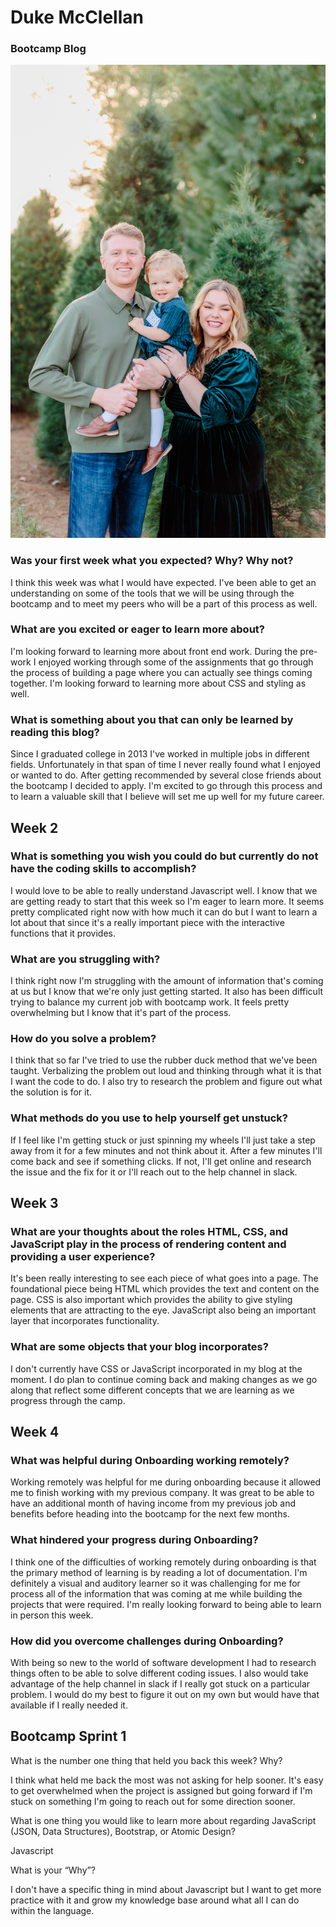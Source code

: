 # Duke McClellan
### Bootcamp Blog
![Family Photo](blog%20photo.jpeg)

### Was your first week what you expected? Why? Why not?

<p>I think this week was what I would have expected.  I've been able to get an understanding on some of the tools that we will be using through the bootcamp and to meet my peers who will be a part of this process as well.</p>

### What are you excited or eager to learn more about?

<p>I'm looking forward to learning more about front end work.  During the pre-work I enjoyed working through some of the assignments that go through the process of building a page where you can actually see things coming together. I'm looking forward to learning more about CSS and styling as well.</p>

### What is something about you that can only be learned by reading this blog?

<p>Since I graduated college in 2013 I've worked in multiple jobs in different fields.  Unfortunately in that span of time I never really found what I enjoyed or wanted to do. After getting recommended by several close friends about the bootcamp I decided to apply.  I'm excited to go through this process and to learn a valuable skill that I believe will set me up well for my future career.</p>





## Week 2

### What is something you wish you could do but currently do not have the coding skills to accomplish?

I would love to be able to really understand Javascript well.  I know that we are getting ready to start that this week so I'm eager to learn more.  It seems pretty complicated right now with how much it can do but I want to learn a lot about that since it's a really important piece with the interactive functions that it provides. 


### What are you struggling with?

I think right now I'm struggling with the amount of information that's coming at us but I know that we're only just getting started.  It also has been difficult trying to balance my current job with bootcamp work.  It feels pretty overwhelming but I know that it's part of the process.  


### How do you solve a problem? 

I think that so far I've tried to use the rubber duck method that we've been taught.  Verbalizing the problem out loud and thinking through what it is that I want the code to do.  I also try to research the problem and figure out what the solution is for it.  


### What methods do you use to help yourself get unstuck?

If I feel like I'm getting stuck or just spinning my wheels I'll just take a step away from it for a few minutes and not think about it.  After a few minutes I'll come back and see if something clicks.  If not, I'll get online and research the issue and the fix for it or I'll reach out to the help channel in slack. 


## Week 3 

### What are your thoughts about the roles HTML, CSS, and JavaScript play in the process of rendering content and providing a user experience?

It's been really interesting to see each piece of what goes into a page.  The foundational piece being HTML which provides the text and content on the page.  CSS is also important which provides the ability to give styling elements that are attracting to the eye.  JavaScript also being an important layer that incorporates functionality.  


### What are some objects that your blog incorporates?

I don't currently have CSS or JavaScript incorporated in my blog at the moment.  I do plan to continue coming back and making changes as we go along that reflect some different concepts that we are learning as we progress through the camp. 


## Week 4

### What was helpful during Onboarding working remotely?

Working remotely was helpful for me during onboarding because it allowed me to finish working with my previous company.  It was great to be able to have an additional month of having income from my previous job and benefits before heading into the bootcamp for the next few months.  


### What hindered your progress during Onboarding?

I think one of the difficulties of working remotely during onboarding is that the primary method of learning is by reading a lot of documentation.  I'm definitely a visual and auditory learner so it was challenging for me for process all of the information that was coming at me while building the projects that were required.  I'm really looking forward to being able to learn in person this week.

### How did you overcome challenges during Onboarding?

With being so new to the world of software development I had to research things often to be able to solve different coding issues.  I also would take advantage of the help channel in slack if I really got stuck on a particular problem.  I would do my best to figure it out on my own but would have that available if I really needed it.  

## Bootcamp Sprint 1

What is the number one thing that held you back this week? Why?

I think what held me back the most was not asking for help sooner.  It's easy to get overwhelmed when the project is assigned but going forward if I'm stuck on something I'm going to reach out for some direction sooner. 

What is one thing you would like to learn more about regarding JavaScript (JSON, Data Structures), Bootstrap, or Atomic Design?

Javascript 

What is your “Why”?

I don't have a specific thing in mind about Javascript but I want to get more practice with it and grow my knowledge base around what all I can do within the language.  







